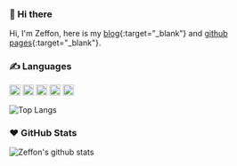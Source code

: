 ### 👋 Hi there

Hi, I'm Zeffon, here is my [blog](https://www.yuque.com/zeffon/blog){:target="_blank"} and [github pages](https://zeffon.github.io){:target="_blank"}.

### ✍️ Languages

<code><img height="20" src="https://img.shields.io/badge/-HTML-E34F26?style=flat&logo=html5&logoColor=white"></code>
<code><img height="20" src="https://img.shields.io/badge/-CSS-254bdd?style=flat&logo=css3"></code>
<code><img height="20" src="https://img.shields.io/badge/-JavaScript-C69D00?style=flat&logo=javascript&logoColor=white"></code>
<code><img height="20" src="https://img.shields.io/badge/-TypeScript-2f74c0?style=flat&logo=typescript&logoColor=white"></code>
<code><img height="20" src="https://img.shields.io/badge/-Java-B07219?style=flat&logo=java"></code>

![Top Langs](https://github-readme-stats.vercel.app/api/top-langs/?username=Zeffon&layout=compact)

### ❤️ GitHub Stats

![Zeffon's github stats](https://github-readme-stats.vercel.app/api?username=Zeffon&show_icons=true)

